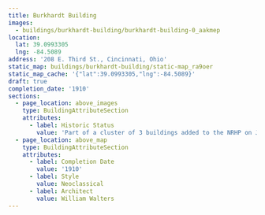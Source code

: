 ```yaml
---
title: Burkhardt Building
images:
  - buildings/burkhardt-building/burkhardt-building-0_aakmep
location:
  lat: 39.0993305
  lng: -84.5089
address: '208 E. Third St., Cincinnati, Ohio'
static_map: buildings/burkhardt-building/static-map_ra9oer
static_map_cache: '{"lat":39.0993305,"lng":-84.5089}'
draft: true
completion_date: '1910'
sections:
  - page_location: above_images
    type: BuildingAttributeSection
    attributes:
      - label: Historic Status
        value: 'Part of a cluster of 3 buildings added to the NRHP on July 15, 1983.'
  - page_location: above_map
    type: BuildingAttributeSection
    attributes:
      - label: Completion Date
        value: '1910'
      - label: Style
        value: Neoclassical
      - label: Architect
        value: William Walters
---
```


